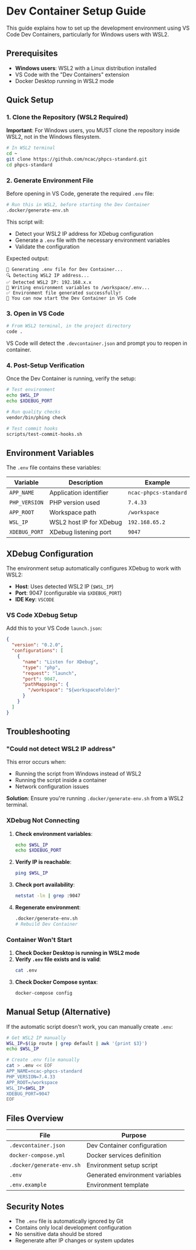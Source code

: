 # Dev Container Setup Guide

This guide explains how to set up the development environment using VS Code Dev Containers, particularly for Windows users with WSL2.

## Prerequisites

- **Windows users**: WSL2 with a Linux distribution installed
- VS Code with the "Dev Containers" extension
- Docker Desktop running in WSL2 mode

## Quick Setup

### 1. Clone the Repository (WSL2 Required)

**Important**: For Windows users, you MUST clone the repository inside WSL2, not in the Windows filesystem.

```bash
# In WSL2 terminal
cd ~
git clone https://github.com/ncac/phpcs-standard.git
cd phpcs-standard
```

### 2. Generate Environment File

Before opening in VS Code, generate the required `.env` file:

```bash
# Run this in WSL2, before starting the Dev Container
.docker/generate-env.sh
```

This script will:

- Detect your WSL2 IP address for XDebug configuration
- Generate a `.env` file with the necessary environment variables
- Validate the configuration

Expected output:

```
🔧 Generating .env file for Dev Container...
🔍 Detecting WSL2 IP address...
✅ Detected WSL2 IP: 192.168.x.x
📝 Writing environment variables to /workspace/.env...
✅ Environment file generated successfully!
🚀 You can now start the Dev Container in VS Code
```

### 3. Open in VS Code

```bash
# From WSL2 terminal, in the project directory
code .
```

VS Code will detect the `.devcontainer.json` and prompt you to reopen in container.

### 4. Post-Setup Verification

Once the Dev Container is running, verify the setup:

```bash
# Test environment
echo $WSL_IP
echo $XDEBUG_PORT

# Run quality checks
vendor/bin/phing check

# Test commit hooks
scripts/test-commit-hooks.sh
```

## Environment Variables

The `.env` file contains these variables:

| Variable      | Description             | Example               |
| ------------- | ----------------------- | --------------------- |
| `APP_NAME`    | Application identifier  | `ncac-phpcs-standard` |
| `PHP_VERSION` | PHP version used        | `7.4.33`              |
| `APP_ROOT`    | Workspace path          | `/workspace`          |
| `WSL_IP`      | WSL2 host IP for XDebug | `192.168.65.2`        |
| `XDEBUG_PORT` | XDebug listening port   | `9047`                |

## XDebug Configuration

The environment setup automatically configures XDebug to work with WSL2:

- **Host**: Uses detected WSL2 IP (`$WSL_IP`)
- **Port**: 9047 (configurable via `$XDEBUG_PORT`)
- **IDE Key**: `VSCODE`

### VS Code XDebug Setup

Add this to your VS Code `launch.json`:

```json
{
  "version": "0.2.0",
  "configurations": [
    {
      "name": "Listen for XDebug",
      "type": "php",
      "request": "launch",
      "port": 9047,
      "pathMappings": {
        "/workspace": "${workspaceFolder}"
      }
    }
  ]
}
```

## Troubleshooting

### "Could not detect WSL2 IP address"

This error occurs when:

- Running the script from Windows instead of WSL2
- Running the script inside a container
- Network configuration issues

**Solution**: Ensure you're running `.docker/generate-env.sh` from a WSL2 terminal.

### XDebug Not Connecting

1. **Check environment variables**:

   ```bash
   echo $WSL_IP
   echo $XDEBUG_PORT
   ```

2. **Verify IP is reachable**:

   ```bash
   ping $WSL_IP
   ```

3. **Check port availability**:

   ```bash
   netstat -ln | grep :9047
   ```

4. **Regenerate environment**:
   ```bash
   .docker/generate-env.sh
   # Rebuild Dev Container
   ```

### Container Won't Start

1. **Check Docker Desktop is running in WSL2 mode**
2. **Verify `.env` file exists and is valid**:
   ```bash
   cat .env
   ```
3. **Check Docker Compose syntax**:
   ```bash
   docker-compose config
   ```

## Manual Setup (Alternative)

If the automatic script doesn't work, you can manually create `.env`:

```bash
# Get WSL2 IP manually
WSL_IP=$(ip route | grep default | awk '{print $3}')
echo $WSL_IP

# Create .env file manually
cat > .env << EOF
APP_NAME=ncac-phpcs-standard
PHP_VERSION=7.4.33
APP_ROOT=/workspace
WSL_IP=$WSL_IP
XDEBUG_PORT=9047
EOF
```

## Files Overview

| File                      | Purpose                         |
| ------------------------- | ------------------------------- |
| `.devcontainer.json`      | Dev Container configuration     |
| `docker-compose.yml`      | Docker services definition      |
| `.docker/generate-env.sh` | Environment setup script        |
| `.env`                    | Generated environment variables |
| `.env.example`            | Environment template            |

## Security Notes

- The `.env` file is automatically ignored by Git
- Contains only local development configuration
- No sensitive data should be stored
- Regenerate after IP changes or system updates
